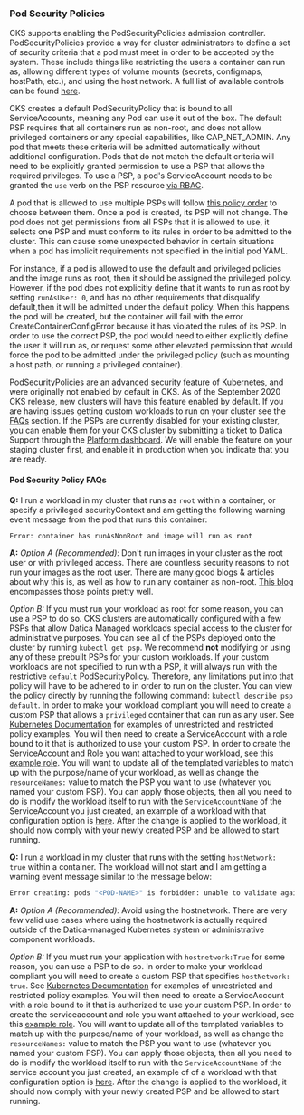 ### Pod Security Policies
CKS supports enabling the PodSecurityPolicies admission controller. PodSecurityPolicies provide a way for cluster administrators to define a set of security criteria that a pod must meet in order to be accepted by the system. These include things like restricting the users a container can run as, allowing different types of volume mounts (secrets, configmaps, hostPath, etc.), and using the host network. A full list of available controls can be found [here](https://kubernetes.io/docs/concepts/policy/pod-security-policy/#what-is-a-pod-security-policy).

CKS creates a default PodSecurityPolicy that is bound to all ServiceAccounts, meaning any Pod can use it out of the box. The default PSP requires that all containers run as non-root, and does not allow privileged containers or any special capabilities, like CAP_NET_ADMIN. Any pod that meets these criteria will be admitted automatically without additional configuration. Pods that do not match the default criteria will need to be explicitly granted permission to use a PSP that allows the required privileges. To use a PSP, a pod's ServiceAccount needs to be granted the `use` verb on the PSP resource [via RBAC](https://kubernetes.io/docs/concepts/policy/pod-security-policy/#via-rbac).

A pod that is allowed to use multiple PSPs will follow [this policy order](https://kubernetes.io/docs/concepts/policy/pod-security-policy/#policy-order) to choose between them. Once a pod is created, its PSP will not change. The pod does not get permissions from all PSPs that it is allowed to use, it selects one PSP and must conform to its rules in order to be admitted to the cluster. This can cause some unexpected behavior in certain situations when a pod has implicit requirements not specified in the initial pod YAML.

For instance, if a pod is allowed to use the default and privileged policies and the image runs as root, then it should be assigned the privileged policy. However, if the pod does not explicitly define that it wants to run as root by setting `runAsUser: 0`, and has no other requirements that disqualify default,then it will be admitted under the default policy. When this happens the pod will be created, but the container will fail with the error CreateContainerConfigError because it has violated the rules of its PSP. In order to use the correct PSP, the pod would need to either explicitly define the user it will run as, or request some other elevated permission that would force the pod to be admitted under the privileged policy (such as mounting a host path, or running a privileged container).

PodSecurityPolicies are an advanced security feature of Kubernetes, and were originally not enabled by default in CKS. As of the September 2020 CKS release, new clusters will have this feature enabled by default. If you are having issues getting custom workloads to run on your cluster see the [FAQs](#pod-security-policy-faqs) section. If the PSPs are currently disabled for your existing cluster, you can enable them for your CKS cluster by submitting a ticket to Datica Support through the [Platform dashboard](https://product.datica.com). We will enable the feature on your staging cluster first, and enable it in production when you indicate that you are ready.

#### Pod Security Policy FAQs

**Q:** I run a workload in my cluster that runs as `root` within a container, or specify a privileged securityContext and am getting the following warning event message from the pod that runs this container:

```bash
Error: container has runAsNonRoot and image will run as root
```

**A:**
*Option A (Recommended):*
Don't run images in your cluster as the root user or with privileged access. There are countless security reasons to not run your images as the root user. There are many good blogs & articles about why this is, as well as how to run any container as non-root. [This blog](https://americanexpress.io/do-not-run-dockerized-applications-as-root/) encompasses those points pretty well.

*Option B:*
If you must run your workload as root for some reason, you can use a PSP to do so. CKS clusters are automatically configured with a few PSPs that allow Datica Managed workloads special access to the cluster for administrative purposes. You can see all of the PSPs deployed onto the cluster by running `kubectl get psp`. We recommend **not** modifying or using any of these prebuilt PSPs for your custom workloads. If your custom workloads are not specified to run with a PSP, it will always run with the restrictive `default` PodSecurityPolicy. Therefore, any limitations put into that policy will have to be adhered to in order to run on the cluster. You can view the policy directly by running the following command: `kubectl describe psp default`. In order to make your workload compliant you will need to create a custom PSP that allows a `privileged` container that can run as any user. See [Kubernetes Documentation](https://kubernetes.io/docs/concepts/policy/pod-security-policy/#example-policies) for examples of unrestricted and restricted policy examples. You will then need to create a ServiceAccount with a role bound to it that is authorized to use your custom PSP. In order to create the ServiceAccount and Role you want attached to your workload, see this [example role](https://github.com/daticahealth/k8s-example/blob/master/templates/role.yaml). You will want to update all of the templated variables to match up with the purpose/name of your workload, as well as change the `resourceNames:` value to match the PSP you want to use (whatever you named your custom PSP). You can apply those objects, then all you need to do is modify the workload itself to run with the `ServiceAccountName` of the ServiceAccount you just created, an example of a workload with that configuration option is [here](https://github.com/daticahealth/k8s-example/blob/master/templates/deployment.yaml#L33). After the change is applied to the workload, it should now comply with your newly created PSP and be allowed to start running.

**Q:** I run a workload in my cluster that runs with the setting `hostNetwork: true` within a container. The workload will not start and I am getting a warning event message similar to the message below:

```bash
Error creating: pods "<POD-NAME>" is forbidden: unable to validate against any pod security policy: [spec.securityContext.hostNetwork: Invalid value: true: Host network is not allowed to be used spec.containers[0].hostPort: Invalid value: <PORT>: Host port <PORT> is not allowed to be used. Allowed ports: []]
```

**A:**
*Option A (Recommended):*
Avoid using the hostnetwork. There are very few valid use cases where using the hostnetwork is actually required outside of the Datica-managed Kubernetes system or administrative component workloads.

*Option B:*
If you must run your application with `hostnetwork:True` for some reason, you can use a PSP to do so. In order to make your workload compliant you will need to create a custom PSP that specifies `hostNetwork: true`. See [Kubernetes Documentation](https://kubernetes.io/docs/concepts/policy/pod-security-policy/#example-policies) for examples of unrestricted and restricted policy examples. You will then need to create a ServiceAccount with a role bound to it that is authorized to use your custom PSP. In order to create the serviceaccount and role you want attached to your workload, see this [example role](https://github.com/daticahealth/k8s-example/blob/master/templates/role.yaml). You will want to update all of the templated variables to match up with the purpose/name of your workload, as well as change the `resourceNames:` value to match the PSP you want to use (whatever you named your custom PSP). You can apply those objects, then all you need to do is modify the workload itself to run with the `ServiceAccountName` of the service account you just created, an example of of a workload with that configuration option is [here](https://github.com/daticahealth/k8s-example/blob/master/templates/deployment.yaml#L33). After the change is applied to the workload, it should now comply with your newly created PSP and be allowed to start running.
